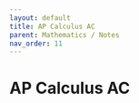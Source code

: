 ```yaml
---
layout: default
title: AP Calculus AC
parent: Mathematics / Notes
nav_order: 11
---
```


# AP Calculus AC
